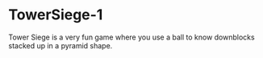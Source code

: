 # TowerSiege-1
Tower Siege is a very fun game where you use a ball to know downblocks stacked up in a pyramid shape.